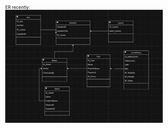 ER recently:
![alt text](https://github.com/PKpattranit999719/Cooperative-Education/blob/main/ER-Diagram-Ver1.2.jpg)
